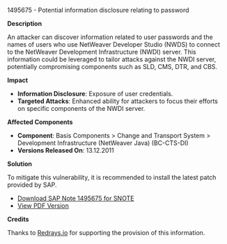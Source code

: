 1495675 - Potential information disclosure relating to password

**Description**

An attacker can discover information related to user passwords and the names of users who use NetWeaver Developer Studio (NWDS) to connect to the NetWeaver Development Infrastructure (NWDI) server. This information could be leveraged to tailor attacks against the NWDI server, potentially compromising components such as SLD, CMS, DTR, and CBS.

**Impact**

- **Information Disclosure**: Exposure of user credentials.
- **Targeted Attacks**: Enhanced ability for attackers to focus their efforts on specific components of the NWDI server.

**Affected Components**

- **Component**: Basis Components > Change and Transport System > Development Infrastructure (NetWeaver Java) (BC-CTS-DI)
- **Versions Released On**: 13.12.2011

**Solution**

To mitigate this vulnerability, it is recommended to install the latest patch provided by SAP.

- [Download SAP Note 1495675 for SNOTE](https://notesdownloads.sap.com/note/0040000017077742017)
- [View PDF Version](https://me.sap.com/sap/support/sfm/notes/print/0001495675?language=en-US&token=79C652EF0D14B5E8819A8B427F2BEA95)

**Credits**

Thanks to [Redrays.io](https://redrays.io) for supporting the provision of this information.